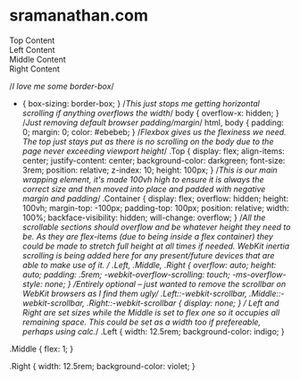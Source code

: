 # sramanathan.com
<!DOCTYPE html>
<html class="no-js">
    <head>
        <meta charset="utf-8">
        <title>SR SW</title>
        <meta name="viewport" content="width=device-width, initial-scale=1">
        <link rel="stylesheet" href="css/main.css">
    </head>
    <body>
    <div class="Top">Top Content</div>
    <div class="Container">
        <div class="Left">Left Content</div>
        <div class="Middle">Middle Content</div>
        <div class="Right">Right Content</div>
    </div>
    </body>
</html>

/*I love me some border-box*/
* {
    box-sizing: border-box;
}
/*This just stops me getting horizontal scrolling if anything overflows the width*/
body {
    overflow-x: hidden;
}
/*Just removing default browser padding/margin*/
html,
body {
    padding: 0;
    margin: 0;
    color: #ebebeb;
}
/*Flexbox gives us the flexiness we need. The top just stays put as there is no scrolling on the body due to the page never exceeding viewport height*/
.Top {
    display: flex;
    align-items: center;
    justify-content: center;
    background-color: darkgreen;
    font-size: 3rem;
    position: relative;
    z-index: 10;
    height: 100px;
}
/*This is our main wrapping element, it's made 100vh high to ensure it is always the correct size and then moved into place and padded with negative margin and padding*/
.Container {
    display: flex;
    overflow: hidden;
    height: 100vh;
    margin-top: -100px;
    padding-top: 100px;
    position: relative;
    width: 100%;
    backface-visibility: hidden;
    will-change: overflow;
}
/*All the scrollable sections should overflow and be whatever height they need to be. As they are flex-items (due to being inside a flex container) they could be made to stretch full height at all times if needed.
WebKit inertia scrolling is being added here for any present/future devices that are able to make use of it.
*/
.Left,
.Middle,
.Right {
    overflow: auto;
    height: auto;
    padding: .5rem;
    -webkit-overflow-scrolling: touch;
    -ms-overflow-style: none;
}
/*Entirely optional – just wanted to remove the scrollbar on WebKit browsers as I find them ugly*/
.Left::-webkit-scrollbar,
.Middle::-webkit-scrollbar,
.Right::-webkit-scrollbar {
    display: none;
}
/*  Left and Right are set sizes while the Middle is set to flex one so it occupies all remaining space. This could be set as a width too if prefereable, perhaps using calc.*/
.Left {
    width: 12.5rem;
    background-color: indigo;
}

.Middle {
    flex: 1;
}

.Right {
    width: 12.5rem;
    background-color: violet;
}
